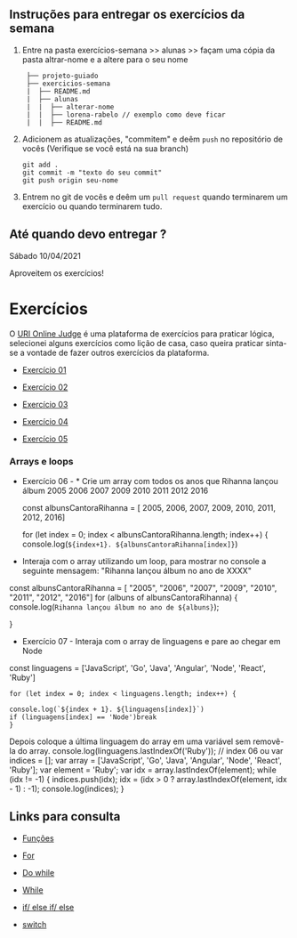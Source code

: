 ## Instruções para entregar os exercícios da semana

1. Entre na pasta exercícios-semana >> alunas >> façam uma cópia da pasta altrar-nome e a altere para o seu nome

   ```
    ├── projeto-guiado
    ├── exercicios-semana
    |  ├── README.md
    |  ├── alunas
    |  |  ├── alterar-nome
    |  |  ├── lorena-rabelo // exemplo como deve ficar
    |  |  ├── README.md

   ```

2. Adicionem as atualizações, "commitem" e deêm `push` no repositório de vocês
   (Verifique se você está na sua branch)

   ```
   git add .
   git commit -m "texto do seu commit"
   git push origin seu-nome
   ```

3. Entrem no git de vocês e deêm um `pull request` quando terminarem um exercício ou quando terminarem tudo.

## Até quando devo entregar ?

Sábado 10/04/2021

Aproveitem os exercícios!

# Exercícios

O [URI Online Judge](https://www.urionlinejudge.com.br/judge/pt/login) é uma plataforma de exercícios para praticar lógica, selecionei alguns exercícios como lição de casa, caso queira praticar sinta-se a vontade de fazer outros exercícios da plataforma.

- [Exercício 01](https://www.urionlinejudge.com.br/judge/pt/problems/view/1038)

- [Exercício 02](https://www.urionlinejudge.com.br/judge/pt/problems/view/1066)

- [Exercício 03](https://www.urionlinejudge.com.br/judge/pt/problems/view/1134)

- [Exercício 04](https://www.urionlinejudge.com.br/judge/pt/problems/view/1114)

- [Exercício 05](https://www.urionlinejudge.com.br/judge/pt/problems/view/1009)

### Arrays e loops

- Exercício 06 - * Crie um array com todos os anos que Rihanna lançou álbum
   2005 2006 2007 2009 2010 2011 2012 2016

    const albunsCantoraRihanna = [ 2005, 2006, 2007, 2009, 2010, 2011, 2012, 2016]
    

    for (let index = 0; index < albunsCantoraRihanna.length; index++) {
    console.log(`${index+1}. ${albunsCantoraRihanna[index]}`)      


* Interaja com o array utilizando um loop, para mostrar no console a seguinte mensagem: "Rihanna lançou álbum no ano de XXXX"

const albunsCantoraRihanna = [ "2005", "2006", "2007", "2009", "2010", "2011", "2012", "2016"]
for (albuns of albunsCantoraRihanna) {
console.log(`Rihanna lançou álbum no ano de ${albuns}`);

}

- Exercício 07 - Interaja com o array de linguagens e pare ao chegar em Node

const linguagens = ['JavaScript', 'Go', 'Java', 'Angular', 'Node', 'React', 'Ruby']
    
    for (let index = 0; index < linguagens.length; index++) {
    
    console.log(`${index + 1}. ${linguagens[index]}`)
    if (linguagens[index] == 'Node')break 
    }    
    
Depois coloque a última linguagem do array em uma variável sem removê-la do array.
console.log(linguagens.lastIndexOf('Ruby'));
// index 06
ou
var indices = [];
var array = ['JavaScript', 'Go', 'Java', 'Angular', 'Node', 'React', 'Ruby'];
var element = 'Ruby';
var idx = array.lastIndexOf(element);
while (idx != -1) {
  indices.push(idx);
  idx = (idx > 0 ? array.lastIndexOf(element, idx - 1) : -1);
  console.log(indices);
}

## Links para consulta

- [Funções](https://developer.mozilla.org/pt-BR/docs/Web/JavaScript/Guide/Fun%C3%A7%C3%B5es)

- [For](https://developer.mozilla.org/pt-BR/docs/Web/JavaScript/Reference/Statements/for)

- [Do while](https://developer.mozilla.org/pt-BR/docs/Web/JavaScript/Reference/Statements/do...while)

- [While](https://developer.mozilla.org/pt-BR/docs/Web/JavaScript/Reference/Statements/while)

- [if/ else if/ else](https://developer.mozilla.org/pt-BR/docs/Web/JavaScript/Reference/Statements/if...else)

- [switch](https://developer.mozilla.org/pt-BR/docs/Web/JavaScript/Reference/Statements/switch)


